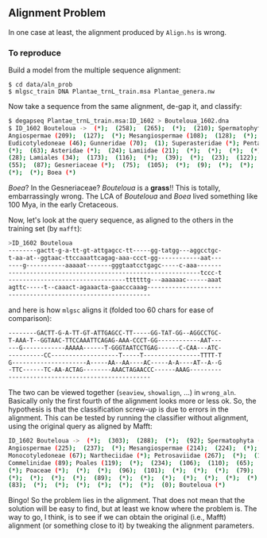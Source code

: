 Alignment Problem
-----------------

In one case at least, the alignment produced by `Align.hs` is wrong.

### To reproduce

Build a model from the multiple sequence alignment:

```
$ cd data/aln_prob
$ mlgsc_train DNA Plantae_trnL_train.msa Plantae_genera.nw
```

Now take a sequence from the same alignment, de-gap it, and classify:

```bash
$ degapseq Plantae_trnL_train.msa:ID_1602 > Bouteloua_1602.dna
$ ID_1602 Bouteloua ->  (*);  (258);  (265);  (*);  (210); Spermatophyta (299);
Angiospermae (209);  (127);  (*); Mesangiospermae (108);  (128);  (*);  (34);
Eudicotyledoneae (46); Gunneridae (70);  (1); Superasteridae (*); Pentapetalae
(*);  (63); Asteridae (*);  (24); Lamiidae (21);  (*);  (*);  (*);  (*);  (78);
(28); Lamiales (34);  (173);  (116);  (*);  (39);  (*);  (23);  (122);  (10);
(55);  (87); Gesneriaceae (*);  (75);  (105);  (*);  (9);  (*);  (*);  (13);
(*);  (*); Boea (*)
```

_Boea_? In the Gesneriaceae? _Bouteloua_ is a **grass**!! This is totally,
embarrassingly wrong. The LCA of _Bouteloua_ and _Boea_ lived something like 100
Mya, in the early Cretaceous.

Now, let's look at the query sequence, as aligned to the others in the training
set (by `mafft`):

```bash
>ID_1602 Bouteloua
--------gactt-g-a-tt-gt-attgagcc-tt-----gg-tatgg---aggcctgc-
t-aa-at--ggtaac-ttccaaattcagag-aaa-ccct-gg------------aat---
----g-----------aaaaat-------gggtaatcctgagc-----c-aaa-------
------------------------------------------------------tccc-t
---------------------------------ttttttg---aaaaaac------aaat
agttc-----t--caaact-agaaacta-gaacccaaag---------------------
----------------------------------------
```

and here is how `mlgsc` aligns it (folded too 60 chars for ease of comparison):

```bash
--------GACTT-G-A-TT-GT-ATTGAGCC-TT-----GG-TAT-GG--AGGCCTGC-
T-AAA-T--GGTAAC-TTCCAAATTCAGAG-AAA-CCCT-GG------------AAT---
---G------------AAAAA------T-GGGTAATCCTGAG------C-CAA---ATC-
----------CC-------------------T-----T----------------TTTT-T
G---------------------A-----AA--AA----AC-----A-A----AT--A--G
-TTC------TC-AA-ACTAG--------AAACTAGAACCC------AAAG---------
----------------------------------------
```

The two can be viewed together (`seaview`, `showalign`, ...) in `wrong_aln`.
Basically only the first fourth of the alignment looks more or less ok. So, the
hypothesis is that the classification screw-up is due to errors in the
alignment. This can be tested by running the classifier without alignment, using
the original query as aligned by Mafft:

```bash
ID_1602 Bouteloua ->  (*);  (303);  (288);  (*);  (92); Spermatophyta (*);
Angiospermae (225);  (237);  (*); Mesangiospermae (214);  (224);  (*);
Monocotyledoneae (67); Nartheciidae (*); Petrosaviidae (267);  (*);  (141);
Commelinidae (89); Poales (119);  (*);  (234);  (106);  (110);  (65);  (*);
(*); Poaceae (*);  (*);  (*);  (96);  (101);  (*);  (*);  (*);  (79);  (*);
(*);  (*);  (*);  (*);  (89);  (*);  (*);  (*);  (*);  (*);  (*);  (*);  (*);
(83);  (*);  (*);  (*);  (*);  (*);  (*);  (0); Bouteloua (*)
```

Bingo! So the problem lies in the alignment. That does not mean that the
solution will be easy to find, but at least we know where the problem is. The
way to go, I think, is to see if we can obtain the original (i.e., Mafft)
alignment (or something close to it) by tweaking the alignment parameters.
